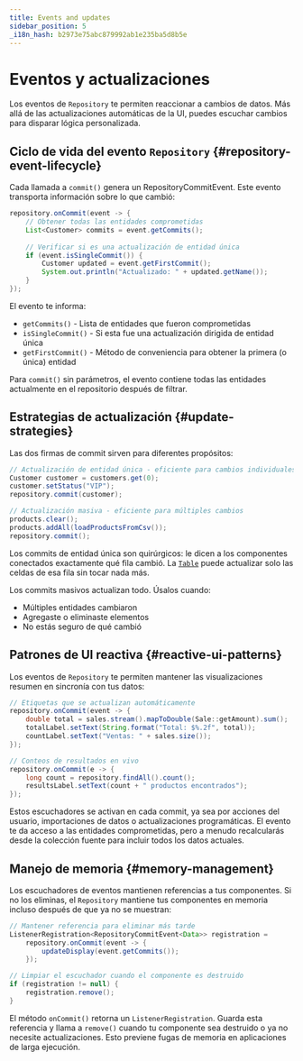 ```yaml
---
title: Events and updates
sidebar_position: 5
_i18n_hash: b2973e75abc879992ab1e235ba5d8b5e
---
```

<!-- vale off -->
# Eventos y actualizaciones <DocChip chip='since' label='24.00' />
<!-- vale on -->

Los eventos de `Repository` te permiten reaccionar a cambios de datos. Más allá de las actualizaciones automáticas de la UI, puedes escuchar cambios para disparar lógica personalizada.

## Ciclo de vida del evento `Repository` {#repository-event-lifecycle}

Cada llamada a `commit()` genera un <JavadocLink type="data" location="com/webforj/data/repository/event/RepositoryCommitEvent" code="true">RepositoryCommitEvent</JavadocLink>. Este evento transporta información sobre lo que cambió:

```java
repository.onCommit(event -> {
    // Obtener todas las entidades comprometidas
    List<Customer> commits = event.getCommits();
    
    // Verificar si es una actualización de entidad única
    if (event.isSingleCommit()) {
        Customer updated = event.getFirstCommit();
        System.out.println("Actualizado: " + updated.getName());
    }
});
```

El evento te informa:
- `getCommits()` - Lista de entidades que fueron comprometidas
- `isSingleCommit()` - Si esta fue una actualización dirigida de entidad única
- `getFirstCommit()` - Método de conveniencia para obtener la primera (o única) entidad

Para `commit()` sin parámetros, el evento contiene todas las entidades actualmente en el repositorio después de filtrar.

## Estrategias de actualización {#update-strategies}

Las dos firmas de commit sirven para diferentes propósitos:

```java
// Actualización de entidad única - eficiente para cambios individuales
Customer customer = customers.get(0);
customer.setStatus("VIP");
repository.commit(customer);

// Actualización masiva - eficiente para múltiples cambios
products.clear();
products.addAll(loadProductsFromCsv());
repository.commit();
```

Los commits de entidad única son quirúrgicos: le dicen a los componentes conectados exactamente qué fila cambió. La [`Table`](../../components/table/overview) puede actualizar solo las celdas de esa fila sin tocar nada más.

Los commits masivos actualizan todo. Úsalos cuando:
- Múltiples entidades cambiaron
- Agregaste o eliminaste elementos
- No estás seguro de qué cambió

## Patrones de UI reactiva {#reactive-ui-patterns}

Los eventos de `Repository` te permiten mantener las visualizaciones resumen en sincronía con tus datos:

```java
// Etiquetas que se actualizan automáticamente
repository.onCommit(event -> {
    double total = sales.stream().mapToDouble(Sale::getAmount).sum();
    totalLabel.setText(String.format("Total: $%.2f", total));
    countLabel.setText("Ventas: " + sales.size());
});

// Conteos de resultados en vivo
repository.onCommit(e -> {
    long count = repository.findAll().count();
    resultsLabel.setText(count + " productos encontrados");
});
```

Estos escuchadores se activan en cada commit, ya sea por acciones del usuario, importaciones de datos o actualizaciones programáticas. El evento te da acceso a las entidades comprometidas, pero a menudo recalcularás desde la colección fuente para incluir todos los datos actuales.

## Manejo de memoria {#memory-management}

Los escuchadores de eventos mantienen referencias a tus componentes. Si no los eliminas, el `Repository` mantiene tus componentes en memoria incluso después de que ya no se muestran:

```java
// Mantener referencia para eliminar más tarde
ListenerRegistration<RepositoryCommitEvent<Data>> registration = 
    repository.onCommit(event -> {
        updateDisplay(event.getCommits());
    });

// Limpiar el escuchador cuando el componente es destruido
if (registration != null) {
    registration.remove();
}
```

El método `onCommit()` retorna un `ListenerRegistration`. Guarda esta referencia y llama a `remove()` cuando tu componente sea destruido o ya no necesite actualizaciones. Esto previene fugas de memoria en aplicaciones de larga ejecución.
